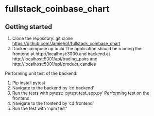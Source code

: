 # fullstack_coinbase_chart

## Getting started 
1.	Clone the repository:
git clone https://github.com/Jamieho1/fullstack_coinbase_chart
2.	Docker-compose up build
The application should be running the frontend at http://localhost:3000
and backend at http://localhost:5001/api/trading_pairs and http://localhost:5001/api/product_candles 

Performing  unit test of the backend:
1. Pip install pytest
2. Navigate to the backend by ‘cd backend’ 
3. Run the tests with pytest: ‘pytest test_app.py’ 
Performing test on the frontend:
1. Navigate to the frontend by ‘cd frontend’ 
2. Run the test with ‘npm test’
